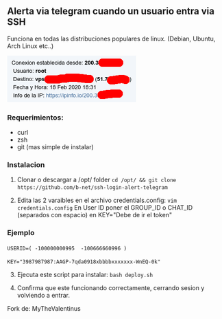 ## Alerta via telegram cuando un usuario entra via SSH

Funciona en todas las distribuciones populares de linux. (Debian, Ubuntu, Arch Linux etc..)

![Ejemplo](msg.png)

### Requerimientos:
- curl
- zsh
- git (mas simple de instalar)

### Instalacion
1) Clonar o descargar a /opt/ folder
```cd /opt/ && git clone https://github.com/b-net/ssh-login-alert-telegram```

2) Edita las 2 varaibles en el archivo credentials.config:
```vim credentials.config```
En User ID poner el GROUP_ID o CHAT_ID (separados con espacio)
en KEY="Debe de ir el token"

### Ejemplo
```USERID=( -100000000995  -100666660996 )```

```KEY="3987987987:AAGP-7qda0918xbbbbxxxxxxx-WnEQ-0k"```

3) Ejecuta este script para instalar:
```bash deploy.sh```

4) Confirma que este funcionando correctamente, cerrando sesion y volviendo a entrar.


Fork de: MyTheValentinus 
